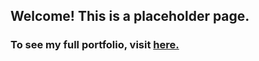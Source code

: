 ## Welcome! This is a placeholder page.

### To see my full portfolio, visit [here.](https://www.aliciazhao.me)
